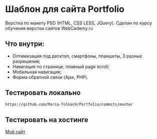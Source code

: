 # Шаблон для сайта Portfolio
Верстка по макету PSD (HTML, CSS LESS, JQuery). Сделан по курсу обучения верстки сайтов WebCademy.ru
## Что внутри:
* Оптимизация под десктоп, смартфоны, планшеты, 3 разных разрешения;
* Навигация по странице, плавный page scroll;
* Мобильная навигация;
* Форма обратной связи  (Ajax, PHP).

## Тестировать локально
```html
https://github.com/Maria-Tolkach/Portfolio/commits/master
```

## Тестировать на хостинге
[Мой сайт](<http://marry-tolkach.eu/>)
